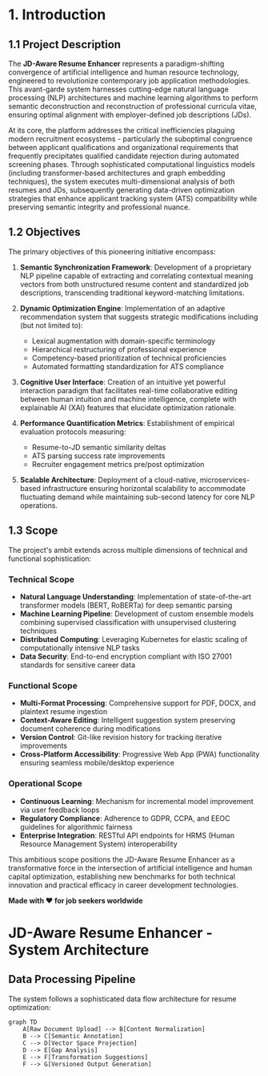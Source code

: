 # 1. Introduction

## 1.1 Project Description

The **JD-Aware Resume Enhancer** represents a paradigm-shifting convergence of artificial intelligence and human resource technology, engineered to revolutionize contemporary job application methodologies. This avant-garde system harnesses cutting-edge natural language processing (NLP) architectures and machine learning algorithms to perform semantic deconstruction and reconstruction of professional curricula vitae, ensuring optimal alignment with employer-defined job descriptions (JDs). 

At its core, the platform addresses the critical inefficiencies plaguing modern recruitment ecosystems - particularly the suboptimal congruence between applicant qualifications and organizational requirements that frequently precipitates qualified candidate rejection during automated screening phases. Through sophisticated computational linguistics models (including transformer-based architectures and graph embedding techniques), the system executes multi-dimensional analysis of both resumes and JDs, subsequently generating data-driven optimization strategies that enhance applicant tracking system (ATS) compatibility while preserving semantic integrity and professional nuance.

## 1.2 Objectives

The primary objectives of this pioneering initiative encompass:

1. **Semantic Synchronization Framework**: Development of a proprietary NLP pipeline capable of extracting and correlating contextual meaning vectors from both unstructured resume content and standardized job descriptions, transcending traditional keyword-matching limitations.

2. **Dynamic Optimization Engine**: Implementation of an adaptive recommendation system that suggests strategic modifications including (but not limited to): 
   - Lexical augmentation with domain-specific terminology
   - Hierarchical restructuring of professional experience
   - Competency-based prioritization of technical proficiencies
   - Automated formatting standardization for ATS compliance

3. **Cognitive User Interface**: Creation of an intuitive yet powerful interaction paradigm that facilitates real-time collaborative editing between human intuition and machine intelligence, complete with explainable AI (XAI) features that elucidate optimization rationale.

4. **Performance Quantification Metrics**: Establishment of empirical evaluation protocols measuring:
   - Resume-to-JD semantic similarity deltas
   - ATS parsing success rate improvements
   - Recruiter engagement metrics pre/post optimization

5. **Scalable Architecture**: Deployment of a cloud-native, microservices-based infrastructure ensuring horizontal scalability to accommodate fluctuating demand while maintaining sub-second latency for core NLP operations.

## 1.3 Scope

The project's ambit extends across multiple dimensions of technical and functional sophistication:

### Technical Scope
- **Natural Language Understanding**: Implementation of state-of-the-art transformer models (BERT, RoBERTa) for deep semantic parsing
- **Machine Learning Pipeline**: Development of custom ensemble models combining supervised classification with unsupervised clustering techniques
- **Distributed Computing**: Leveraging Kubernetes for elastic scaling of computationally intensive NLP tasks
- **Data Security**: End-to-end encryption compliant with ISO 27001 standards for sensitive career data

### Functional Scope
- **Multi-Format Processing**: Comprehensive support for PDF, DOCX, and plaintext resume ingestion
- **Context-Aware Editing**: Intelligent suggestion system preserving document coherence during modifications
- **Version Control**: Git-like revision history for tracking iterative improvements
- **Cross-Platform Accessibility**: Progressive Web App (PWA) functionality ensuring seamless mobile/desktop experience

### Operational Scope
- **Continuous Learning**: Mechanism for incremental model improvement via user feedback loops
- **Regulatory Compliance**: Adherence to GDPR, CCPA, and EEOC guidelines for algorithmic fairness
- **Enterprise Integration**: RESTful API endpoints for HRMS (Human Resource Management System) interoperability

This ambitious scope positions the JD-Aware Resume Enhancer as a transformative force in the intersection of artificial intelligence and human capital optimization, establishing new benchmarks for both technical innovation and practical efficacy in career development technologies.

**Made with ❤️ for job seekers worldwide** 















# JD-Aware Resume Enhancer - System Architecture

## Data Processing Pipeline

The system follows a sophisticated data flow architecture for resume optimization:

```mermaid
graph TD
    A[Raw Document Upload] --> B[Content Normalization]
    B --> C[Semantic Annotation]
    C --> D[Vector Space Projection]
    D --> E[Gap Analysis]
    E --> F[Transformation Suggestions]
    F --> G[Versioned Output Generation]
